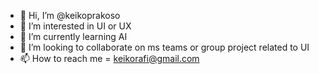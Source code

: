 - 👋 Hi, I’m @keikoprakoso
- 👀 I’m interested in UI or UX
- 🌱 I’m currently learning AI
- 💞️ I’m looking to collaborate on ms teams or group project related to UI
- 📫 How to reach me = keikorafi@gmail.com

<!---
keikoprakoso/keikoprakoso is a ✨ special ✨ repository because its `README.md` (this file) appears on your GitHub profile.
You can click the Preview link to take a look at your changes.
--->
